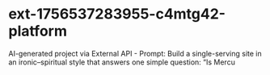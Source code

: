# ext-1756537283955-c4mtg42-platform
AI-generated project via External API - Prompt: Build a single-serving site in an ironic–spiritual style that answers one simple question: “Is Mercu
